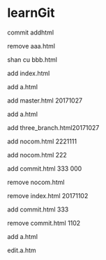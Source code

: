 # learnGit
commit addhtml

remove aaa.html


shan cu bbb.html


add index.html

add a.html

add master.html 20171027



add a.html

add three_branch.html20171027


add nocom.html 2221111


add nocom.html 222


add commit.html 333  000

remove nocom.html

remove index.html 20171102

add commit.html 333

remove commit.html 1102

add a.html

edit.a.htm

